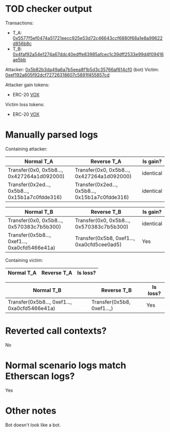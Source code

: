# TOD checker output

Transactions:
- T_A: [0x5577f5ef0474a51721eecc925e53d72c46643ccf6880f68a1e8a99622d856b8c](https://etherscan.io/tx/0x5577f5ef0474a51721eecc925e53d72c46643ccf6880f68a1e8a99622d856b8c)
- T_B: [0x4faf92a54e1274a67ddc40edffe83985afcec1c39dff2533e99d4f09416ae5bb](https://etherscan.io/tx/0x4faf92a54e1274a67ddc40edffe83985afcec1c39dff2533e99d4f09416ae5bb)


Attacker: [0x5b82b3da49a6a7b5eea8f1b5d3c35766af614cf0](https://etherscan.io/address/0x5b82b3da49a6a7b5eea8f1b5d3c35766af614cf0) (bot)
Victim: [0xef192a605f92dcf72726318607c5891f455857cd](https://etherscan.io/address/0xef192a605f92dcf72726318607c5891f455857cd)

Attacker gain tokens:
- ERC-20 [VOX](https://etherscan.io/token/0x12d102f06da35cc0111eb58017fd2cd28537d0e1)

Victim loss tokens:
- ERC-20 [VOX](https://etherscan.io/token/0x12d102f06da35cc0111eb58017fd2cd28537d0e1)

# Manually parsed logs

Containing attacker:

| Normal T_A                                      | Reverse T_A                                     | Is gain?  |
|-------------------------------------------------|-------------------------------------------------|-----------|
| Transfer(0x0, 0x5b8..., 0x427264a1d092000)      | Transfer(0x0, 0x5b8..., 0x427264a1d092000)      | identical |
| Transfer(0x2ed..., 0x5b8..., 0x15b1a7c0fdde316) | Transfer(0x2ed..., 0x5b8..., 0x15b1a7c0fdde316) | identical |

| Normal T_B                                    | Reverse T_B                                | Is gain?  |
|-----------------------------------------------|--------------------------------------------|-----------|
| Transfer(0x0, 0x5b8..., 0x570383c7b5b300)     | Transfer(0x0, 0x5b8..., 0x570383c7b5b300)  | identical |
| Transfer(0x5b8..., 0xef1..., 0xa0cfd5466e41a) | Transfer(0x5b8, 0xef1..., 0xa0cfd5cee0ad5) | Yes       |

Containing victim:

| Normal T_A | Reverse T_A | Is loss? |
|------------|-------------|----------|

| Normal T_B                                    | Reverse T_B                | Is loss? |
|-----------------------------------------------|----------------------------|----------|
| Transfer(0x5b8..., 0xef1..., 0xa0cfd5466e41a) | Transfer(0x5b8, 0xef1...,) | Yes      |


# Reverted call contexts?

No

# Normal scenario logs match Etherscan logs?

Yes

# Other notes

Bot doesn't look like a bot.